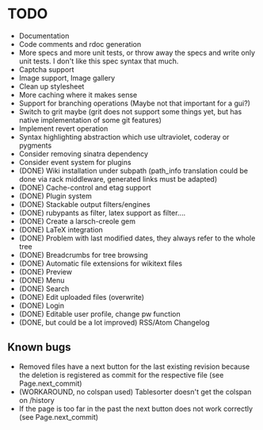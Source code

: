TODO
====

- Documentation
- Code comments and rdoc generation
- More specs and more unit tests, or throw away
  the specs and write only unit tests. I don't like
  this spec syntax that much.
- Captcha support
- Image support, Image gallery
- Clean up stylesheet
- More caching where it makes sense
- Support for branching operations (Maybe not that important for a gui?)
- Switch to grit maybe (grit does not support some things yet, but has native implementation of some git features)
- Implement revert operation
- Syntax highlighting abstraction which use ultraviolet, coderay or pygments
- Consider removing sinatra dependency
- Consider event system for plugins
- (DONE) Wiki installation under subpath (path_info translation could be done
  via rack middleware, generated links must be adapted)
- (DONE) Cache-control and etag support
- (DONE) Plugin system
- (DONE) Stackable output filters/engines
- (DONE) rubypants as filter, latex support as filter....
- (DONE) Create a larsch-creole gem
- (DONE) LaTeX integration
- (DONE) Problem with last modified dates, they always refer to the whole tree
- (DONE) Breadcrumbs for tree browsing
- (DONE) Automatic file extensions for wikitext files
- (DONE) Preview
- (DONE) Menu
- (DONE) Search
- (DONE) Edit uploaded files (overwrite)
- (DONE) Login
- (DONE) Editable user profile, change pw function
- (DONE, but could be a lot improved) RSS/Atom Changelog

Known bugs
----------

- Removed files have a next button for the last existing revision
  because the deletion is registered as commit for the respective file
  (see Page.next_commit)
- (WORKAROUND, no colspan used) Tablesorter doesn't get the colspan on /history
- If the page is too far in the past the next button does not work correctly
  (see Page.next_commit)
